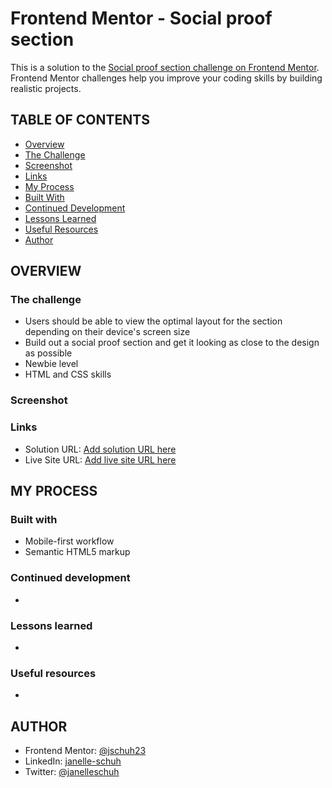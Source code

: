# Frontend Mentor - Social proof section

This is a solution to the [Social proof section challenge on Frontend Mentor](https://www.frontendmentor.io/challenges/social-proof-section-6e0qTv_bA). Frontend Mentor challenges help you improve your coding skills by building realistic projects.

## TABLE OF CONTENTS

- [Overview](#overview)
- [The Challenge](#the-challenge)
- [Screenshot](#screenshot)
- [Links](#links)
- [My Process](#my-process)
- [Built With](#built-with)
- [Continued Development](#continued-development)
- [Lessons Learned](#lessons-learned)
- [Useful Resources](#useful-resources)
- [Author](#author)

## OVERVIEW

### The challenge

- Users should be able to view the optimal layout for the section depending on their device's screen size
- Build out a social proof section and get it looking as close to the design as possible
- Newbie level
- HTML and CSS skills

### Screenshot

<!-- ![Desktop Screenshot](./design/Screenshot.jpg) -->

### Links

- Solution URL: [Add solution URL here](https://your-solution-url.com)
- Live Site URL: [Add live site URL here](https://your-live-site-url.com)
<!-- Please visit my final project in my [GitHub repository](https://jschuh23.github.io/Frontend-Mentor-Projects/Social-Proof-Section/index.html) -->

## MY PROCESS

### Built with

- Mobile-first workflow
- Semantic HTML5 markup

### Continued development

-

### Lessons learned

-

### Useful resources

-

## AUTHOR

- Frontend Mentor: [@jschuh23](https://www.frontendmentor.io/profile/jschuh23)
- LinkedIn: [janelle-schuh](https://www.linkedin.com/in/janelle-schuh/)
- Twitter: [@janelleschuh](https://www.twitter.com/janelleschuh)

